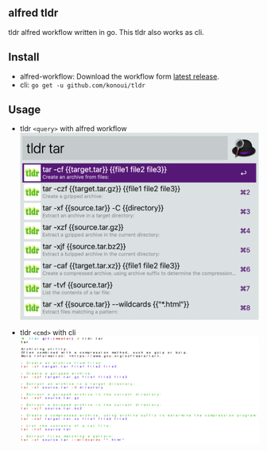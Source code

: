 ## alfred tldr
tldr alfred workflow written in go.
This tldr also works as cli.

## Install
- alfred-workflow: Download the workflow form [latest release](https://github.com/konoui/tldr/releases).
- cli: `go get -u github.com/konoui/tldr`

## Usage
- tldr `<query>` with alfred workflow
![alfred-tldr](./alfred-tldr.png)

-  tldr `<cmd>` with cli
![cli-tldr](./cli-tldr.png)
